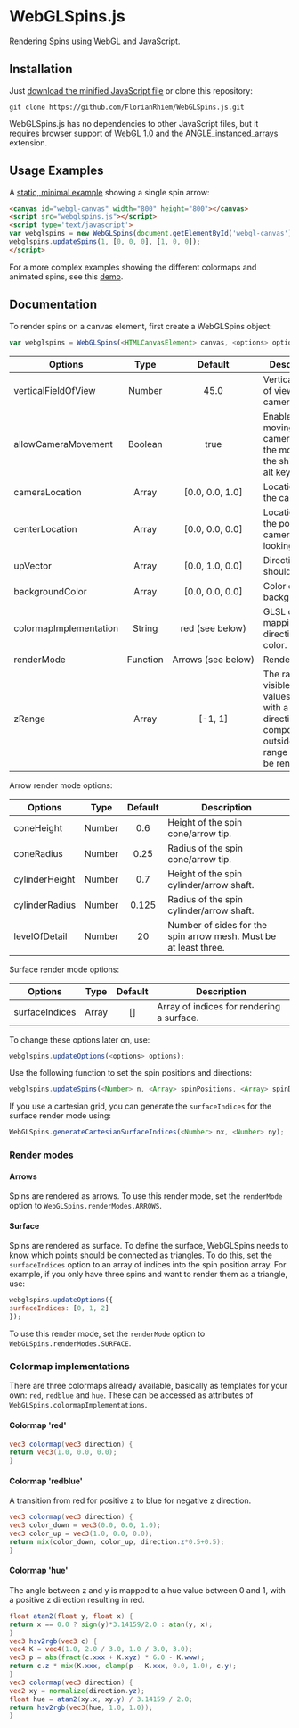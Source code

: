 # WebGLSpins.js
Rendering Spins using WebGL and JavaScript.

## Installation

Just [download the minified JavaScript file](https://raw.githubusercontent.com/FlorianRhiem/WebGLSpins.js/master/webglspins.min.js) or clone this repository:
```shell
git clone https://github.com/FlorianRhiem/WebGLSpins.js.git
```

WebGLSpins.js has no dependencies to other JavaScript files, but it requires browser support of [WebGL 1.0](https://www.khronos.org/webgl/) and the [ANGLE_instanced_arrays](http://www.khronos.org/registry/webgl/extensions/ANGLE_instanced_arrays/) extension.

## Usage Examples

A [static, minimal example](https://florianrhiem.github.io/WebGLSpins.js/examples/minimal.html) showing a single spin arrow:

```html
<canvas id="webgl-canvas" width="800" height="800"></canvas>
<script src="webglspins.js"></script>
<script type='text/javascript'>
var webglspins = new WebGLSpins(document.getElementById('webgl-canvas'));
webglspins.updateSpins(1, [0, 0, 0], [1, 0, 0]);
</script>
```

For a more complex examples showing the different colormaps and animated spins, see this [demo](https://florianrhiem.github.io/WebGLSpins.js/examples/demo.html).

## Documentation

To render spins on a canvas element, first create a WebGLSpins object:
```js
var webglspins = WebGLSpins(<HTMLCanvasElement> canvas, <options> options?);
```

| Options | Type | Default | Description |
|---|:-:|:-:|---|
| verticalFieldOfView | Number | 45.0 | Vertical field of view of camera. |
| allowCameraMovement | Boolean | true | Enable/Disable moving the camera using the mouse and the shift and alt keys. |
| cameraLocation | Array | [0.0, 0.0, 1.0] | Location of the camera. |
| centerLocation | Array | [0.0, 0.0, 0.0] | Location fo the point the camera is looking at. |
| upVector | Array | [0.0, 1.0, 0.0] | Direction that should be up. |
| backgroundColor | Array | [0.0, 0.0, 0.0] | Color of the background. |
| colormapImplementation | String | red&nbsp;(see&nbsp;below) | GLSL code for mapping spin direction to a color. |
| renderMode | Function | Arrows&nbsp;(see&nbsp;below) | Render mode. |
| zRange | Array | [-1, 1] | The range of visible z values. Spins with a direction z component outside this range will not be rendered. |

Arrow render mode options:

| Options | Type | Default | Description |
|---|:-:|:-:|---|
| coneHeight | Number | 0.6 | Height of the spin cone/arrow tip. |
| coneRadius | Number | 0.25 | Radius of the spin cone/arrow tip. |
| cylinderHeight | Number | 0.7 | Height of the spin cylinder/arrow shaft. |
| cylinderRadius | Number | 0.125 | Radius of the spin cylinder/arrow shaft. |
| levelOfDetail | Number | 20 | Number of sides for the spin arrow mesh. Must be at least three. |

Surface render mode options:

| Options | Type | Default | Description |
|---|:-:|:-:|---|
| surfaceIndices | Array | [] | Array of indices for rendering a surface. |

To change these options later on, use:
```js
webglspins.updateOptions(<options> options);
```

Use the following function to set the spin positions and directions:
```js
webglspins.updateSpins(<Number> n, <Array> spinPositions, <Array> spinDirections);
```

If you use a cartesian grid, you can generate the `surfaceIndices` for the surface render mode using:
```js
WebGLSpins.generateCartesianSurfaceIndices(<Number> nx, <Number> ny);
```

### Render modes

#### Arrows

Spins are rendered as arrows. To use this render mode, set the `renderMode` option to `WebGLSpins.renderModes.ARROWS`.

#### Surface

Spins are rendered as surface. To define the surface, WebGLSpins needs to know which points should be connected as triangles. To do this, set the `surfaceIndices` option to an array of indices into the spin position array. For example, if you only have three spins and want to render them as a triangle, use:
```js
webglspins.updateOptions({
surfaceIndices: [0, 1, 2]
});
```

To use this render mode, set the `renderMode` option to `WebGLSpins.renderModes.SURFACE`.

### Colormap implementations

There are three colormaps already available, basically as templates for your own: `red`, `redblue` and `hue`. These can be accessed as attributes of `WebGLSpins.colormapImplementations`.

#### Colormap 'red'
```glsl
vec3 colormap(vec3 direction) {
return vec3(1.0, 0.0, 0.0);
}
```

#### Colormap 'redblue'
A transition from red for positive z to blue for negative z direction.
```glsl
vec3 colormap(vec3 direction) {
vec3 color_down = vec3(0.0, 0.0, 1.0);
vec3 color_up = vec3(1.0, 0.0, 0.0);
return mix(color_down, color_up, direction.z*0.5+0.5);
}
```

#### Colormap 'hue'
The angle between z and y is mapped to a hue value between 0 and 1, with a positive z direction resulting in red.
```glsl
float atan2(float y, float x) {
return x == 0.0 ? sign(y)*3.14159/2.0 : atan(y, x);
}
vec3 hsv2rgb(vec3 c) {
vec4 K = vec4(1.0, 2.0 / 3.0, 1.0 / 3.0, 3.0);
vec3 p = abs(fract(c.xxx + K.xyz) * 6.0 - K.www);
return c.z * mix(K.xxx, clamp(p - K.xxx, 0.0, 1.0), c.y);
}
vec3 colormap(vec3 direction) {
vec2 xy = normalize(direction.yz);
float hue = atan2(xy.x, xy.y) / 3.14159 / 2.0;
return hsv2rgb(vec3(hue, 1.0, 1.0));
}
```
